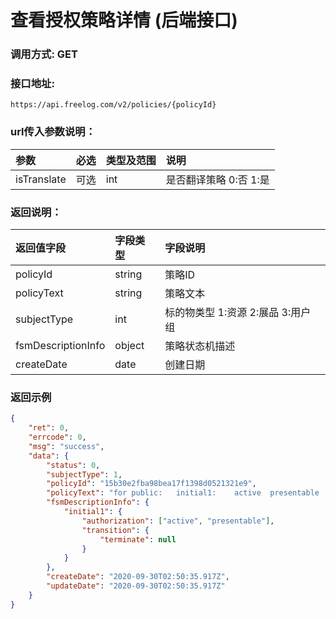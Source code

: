 # 查看授权策略详情 (后端接口)

### 调用方式: GET

### 接口地址:

```
https://api.freelog.com/v2/policies/{policyId}
```

### url传入参数说明：

| 参数 | 必选 | 类型及范围 | 说明 |
| :--- | :--- | :--- | :--- |
| isTranslate | 可选 | int | 是否翻译策略 0:否 1:是 |

### 返回说明：

| 返回值字段 | 字段类型 | 字段说明 |
| :--- | :--- | :--- |
| policyId | string | 策略ID |
| policyText | string | 策略文本 |
| subjectType | int | 标的物类型 1:资源 2:展品 3:用户组 |
| fsmDescriptionInfo | object | 策略状态机描述 |
| createDate | date | 创建日期 |

### 返回示例

```json
{
	"ret": 0,
	"errcode": 0,
	"msg": "success",
	"data": {
		"status": 0,
		"subjectType": 1,
		"policyId": "15b30e2fba98bea17f1398d0521321e9",
		"policyText": "for public:   initial1:    active  presentable   terminate  ",
		"fsmDescriptionInfo": {
			"initial1": {
				"authorization": ["active", "presentable"],
				"transition": {
					"terminate": null
				}
			}
		},
		"createDate": "2020-09-30T02:50:35.917Z",
		"updateDate": "2020-09-30T02:50:35.917Z"
	}
}
```

